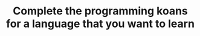 ---
layout: post
title: Complete the programming koans for a language that you want to learn
status: todo
finished: _
---